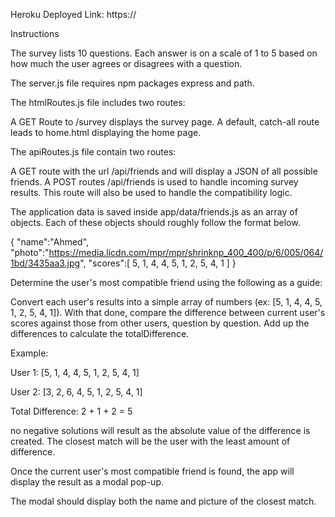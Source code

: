 Heroku Deployed Link: https://

Instructions

The survey lists 10 questions. Each answer is on a scale of 1 to 5 based on how much the user agrees or disagrees with a question.

The server.js file requires npm packages express and path.

The htmlRoutes.js file includes two routes:

A GET Route to /survey displays the survey page. A default, catch-all route leads to home.html displaying the home page.

The apiRoutes.js file contain two routes:

A GET route with the url /api/friends and will display a JSON of all possible friends. A POST routes /api/friends is used to handle incoming survey results. This route will also be used to handle the compatibility logic.

The application data is saved inside app/data/friends.js as an array of objects. Each of these objects should roughly follow the format below.

{ "name":"Ahmed", "photo":"https://media.licdn.com/mpr/mpr/shrinknp_400_400/p/6/005/064/1bd/3435aa3.jpg", "scores":[ 5, 1, 4, 4, 5, 1, 2, 5, 4, 1 ] }

Determine the user's most compatible friend using the following as a guide:

Convert each user's results into a simple array of numbers (ex: [5, 1, 4, 4, 5, 1, 2, 5, 4, 1]). With that done, compare the difference between current user's scores against those from other users, question by question. Add up the differences to calculate the totalDifference.

Example:

User 1: [5, 1, 4, 4, 5, 1, 2, 5, 4, 1]

User 2: [3, 2, 6, 4, 5, 1, 2, 5, 4, 1]

Total Difference: 2 + 1 + 2 = 5

 no negative solutions will result as the absolute value of the difference is created. The closest match will be the user with the least amount of difference.

Once the current user's most compatible friend is found, the app will display the result as a modal pop-up.

The modal should display both the name and picture of the closest match.
